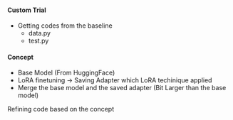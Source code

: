 #### Custom Trial

- Getting codes from the baseline
  -  data.py
  -  test.py

#### Concept
- Base Model (From HuggingFace)
- LoRA finetuning -> Saving Adapter which LoRA techinique applied
- Merge the base model and the saved adapter (Bit Larger than the base model)

Refining code based on the concept
